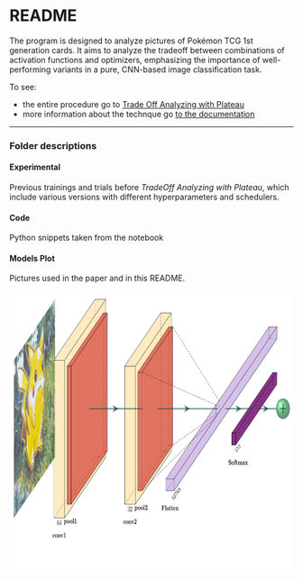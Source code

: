# README
The program is designed to analyze pictures of Pokémon TCG 1st generation cards. It aims to analyze the tradeoff between combinations of activation functions and optimizers, emphasizing the importance of well-performing variants in a pure, CNN-based image classification task. 

To see:
- the entire procedure go to [Trade Off Analyzing with Plateau](TradeOff_Analyzing_withPlateau.ipynb)
- more information about the technque go [to the documentation](analyzing_tradeoffs_v1.pdf)

------

### Folder descriptions

#### Experimental

Previous trainings and trials before _TradeOff Analyzing with Plateau_, which include various versions with different hyperparameters and schedulers.

#### Code

Python snippets taken from the notebook

#### Models Plot

Pictures used in the paper and in this README.

<img src="Models Plot/model.jpg" alt="Example Image" width="900" height="500">